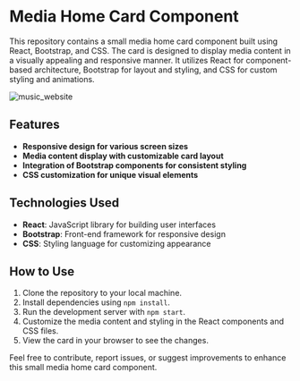 # Media Home Card Component

This repository contains a small media home card component built using React, Bootstrap, and CSS. The card is designed to display media content in a visually appealing and responsive manner. It utilizes React for component-based architecture, Bootstrap for layout and styling, and CSS for custom styling and animations.

![music_website](https://github.com/realmintech/music-website/assets/106162296/2622211f-0911-4fe6-ad4c-2f2b9b47e475)

## Features

- **Responsive design for various screen sizes**
- **Media content display with customizable card layout**
- **Integration of Bootstrap components for consistent styling**
- **CSS customization for unique visual elements**

## Technologies Used

- **React**: JavaScript library for building user interfaces
- **Bootstrap**: Front-end framework for responsive design
- **CSS**: Styling language for customizing appearance

## How to Use

1. Clone the repository to your local machine.
2. Install dependencies using `npm install`.
3. Run the development server with `npm start`.
4. Customize the media content and styling in the React components and CSS files.
5. View the card in your browser to see the changes.

Feel free to contribute, report issues, or suggest improvements to enhance this small media home card component.
